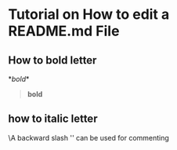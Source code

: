 # Tutorial on How to edit a README.md File
## How to bold letter
\**bold**
>**bold**
## how to italic letter


\A backward slash '\' can be used for commenting
